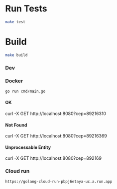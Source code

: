 # Run Tests

```bash
make test
```

# Build

```bash
make build
```

### Dev

### Docker

```bash
go run cmd/main.go
```

#### OK

curl -X GET http://localhost:8080?cep=89216310

#### Not Found

curl -X GET http://localhost:8080?cep=89216369

#### Unprocessable Entity

curl -X GET http://localhost:8080?cep=892169

### Cloud run

`https://golang-cloud-run-pbpj6etaya-uc.a.run.app`
